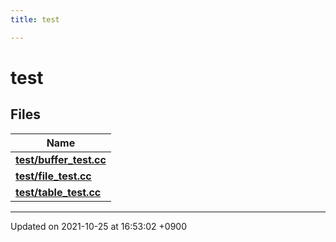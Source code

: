```yaml
---
title: test

---
```


# test



## Files

| Name           |
| -------------- |
| **[test/buffer_test.cc](/Files/buffer__test_8cc#file-buffer-test.cc)**  |
| **[test/file_test.cc](/Files/file__test_8cc#file-file-test.cc)**  |
| **[test/table_test.cc](/Files/table__test_8cc#file-table-test.cc)**  |






-------------------------------

Updated on 2021-10-25 at 16:53:02 +0900
